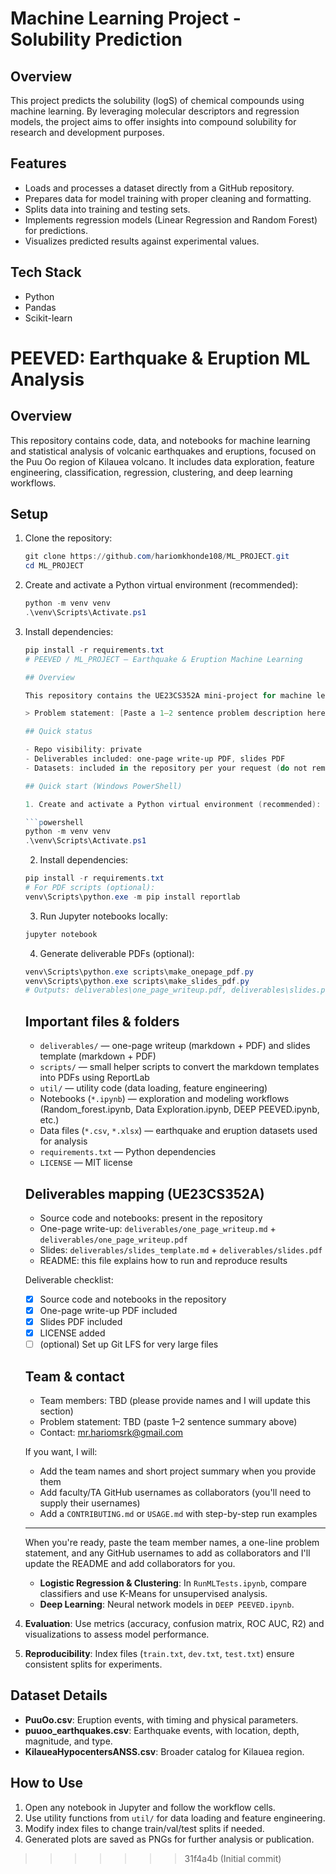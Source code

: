 # Machine Learning Project - Solubility Prediction

## Overview
This project predicts the solubility (logS) of chemical compounds using machine learning. By leveraging molecular descriptors and regression models, the project aims to offer insights into compound solubility for research and development purposes.

## Features
- Loads and processes a dataset directly from a GitHub repository.
- Prepares data for model training with proper cleaning and formatting.
- Splits data into training and testing sets.
- Implements regression models (Linear Regression and Random Forest) for predictions.
- Visualizes predicted results against experimental values.

## Tech Stack
- Python
- Pandas
- Scikit-learn

# PEEVED: Earthquake & Eruption ML Analysis
## Overview

This repository contains code, data, and notebooks for machine learning and statistical analysis of volcanic earthquakes and eruptions, focused on the Puu Oo region of Kilauea volcano. It includes data exploration, feature engineering, classification, regression, clustering, and deep learning workflows.

## Setup
1. Clone the repository:

   ```powershell
   git clone https://github.com/hariomkhonde108/ML_PROJECT.git
   cd ML_PROJECT
   ```

2. Create and activate a Python virtual environment (recommended):

   ```powershell
   python -m venv venv
   .\venv\Scripts\Activate.ps1
   ```

3. Install dependencies:

   ```powershell
   pip install -r requirements.txt
   # PEEVED / ML_PROJECT — Earthquake & Eruption Machine Learning

   ## Overview

   This repository contains the UE23CS352A mini-project for machine learning analysis of volcanic earthquakes and eruptions (Puu Oo / Kilauea region). It includes data, notebooks, utility code, and the required deliverables (one-page write-up and slides).

   > Problem statement: [Paste a 1–2 sentence problem description here]

   ## Quick status

   - Repo visibility: private
   - Deliverables included: one-page write-up PDF, slides PDF
   - Datasets: included in the repository per your request (do not remove unless you want history rewritten)

   ## Quick start (Windows PowerShell)

   1. Create and activate a Python virtual environment (recommended):

   ```powershell
   python -m venv venv
   .\venv\Scripts\Activate.ps1
   ```

   2. Install dependencies:

   ```powershell
   pip install -r requirements.txt
   # For PDF scripts (optional):
   venv\Scripts\python.exe -m pip install reportlab
   ```

   3. Run Jupyter notebooks locally:

   ```powershell
   jupyter notebook
   ```

   4. Generate deliverable PDFs (optional):

   ```powershell
   venv\Scripts\python.exe scripts\make_onepage_pdf.py
   venv\Scripts\python.exe scripts\make_slides_pdf.py
   # Outputs: deliverables\one_page_writeup.pdf, deliverables\slides.pdf
   ```

   ## Important files & folders

   - `deliverables/` — one-page writeup (markdown + PDF) and slides template (markdown + PDF)
   - `scripts/` — small helper scripts to convert the markdown templates into PDFs using ReportLab
   - `util/` — utility code (data loading, feature engineering)
   - Notebooks (`*.ipynb`) — exploration and modeling workflows (Random_forest.ipynb, Data Exploration.ipynb, DEEP PEEVED.ipynb, etc.)
   - Data files (`*.csv`, `*.xlsx`) — earthquake and eruption datasets used for analysis
   - `requirements.txt` — Python dependencies
   - `LICENSE` — MIT license

   ## Deliverables mapping (UE23CS352A)

   - Source code and notebooks: present in the repository
   - One-page write-up: `deliverables/one_page_writeup.md` + `deliverables/one_page_writeup.pdf`
   - Slides: `deliverables/slides_template.md` + `deliverables/slides.pdf`
   - README: this file explains how to run and reproduce results

   Deliverable checklist:

   - [x] Source code and notebooks in the repository
   - [x] One-page write-up PDF included
   - [x] Slides PDF included
   - [x] LICENSE added
   - [ ] (optional) Set up Git LFS for very large files

   ## Team & contact

   - Team members: TBD (please provide names and I will update this section)
   - Problem statement: TBD (paste 1–2 sentence summary above)
   - Contact: mr.hariomsrk@gmail.com

   If you want, I will:

   - Add the team names and short project summary when you provide them
   - Add faculty/TA GitHub usernames as collaborators (you'll need to supply their usernames)
   - Add a `CONTRIBUTING.md` or `USAGE.md` with step-by-step run examples

   ---

   When you're ready, paste the team member names, a one-line problem statement, and any GitHub usernames to add as collaborators and I'll update the README and add collaborators for you.

   - **Logistic Regression & Clustering**: In `RunMLTests.ipynb`, compare classifiers and use K-Means for unsupervised analysis.
   - **Deep Learning**: Neural network models in `DEEP PEEVED.ipynb`.
5. **Evaluation**: Use metrics (accuracy, confusion matrix, ROC AUC, R2) and visualizations to assess model performance.
6. **Reproducibility**: Index files (`train.txt`, `dev.txt`, `test.txt`) ensure consistent splits for experiments.

## Dataset Details
- **PuuOo.csv**: Eruption events, with timing and physical parameters.
- **puuoo_earthquakes.csv**: Earthquake events, with location, depth, magnitude, and type.
- **KilaueaHypocentersANSS.csv**: Broader catalog for Kilauea region.

## How to Use
1. Open any notebook in Jupyter and follow the workflow cells.
2. Use utility functions from `util/` for data loading and feature engineering.
3. Modify index files to change train/val/test splits if needed.
4. Generated plots are saved as PNGs for further analysis or publication.
>>>>>>> 31f4a4b (Initial commit)

